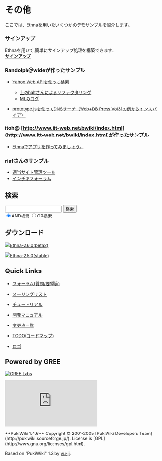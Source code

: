 # その他
ここでは、Ethnaを用いたいくつかのデモサンプルを紹介します。

### サインアップ [](ethna-document-dev_guide-misc.html#r2631d2f "r2631d2f")

Ethnaを用いて,簡単にサインアップ処理を構築できます．  
 **[サインアップ](ethna-document-demo-signup.html "ethna-document-demo-signup (1240d)")**

### Randolph＠wideが作ったサンプル [](ethna-document-dev_guide-misc.html#dc3e42d0 "dc3e42d0")

- [Yahoo Web APIを使って検索](http://asougi.mine.nu/yjs/www/)
  - [上のhaltさんによるリファクタリング](http://project-p.jp/halt/temp/YahooSearch_halt.tgz)
  - [MLのログ](http://ml.ethna.jp/pipermail/users/2005-December/000151.html)

- [prototype.jsを使ってDNSサーチ（Web+DB Press Vol31の例からインスパイア）](http://asougi.mine.nu/dnsresolv/www/)

### itoh@ [http://www.itt-web.net/bwiki/index.html](http://www.itt-web.net/bwiki/index.html)が作ったサンプル [](ethna-document-dev_guide-misc.html#yc83b1af "yc83b1af")

- [Ethnaでアプリを作ってみましょう。](ethna-document-demo-ittsample.html "ethna-document-demo-ittsample (1240d)")

### riafさんのサンプル [](ethna-document-dev_guide-misc.html#b14675e5 "b14675e5")

- [適当サイト管理ツール](http://wiki.riaf.org/kinowiki?n=240)
- [インチキフォーラム](http://wiki.riaf.org/kinowiki?n=250)

<!-- ??END id:body -->
<!-- ??BEGIN id:summary --><!-- ??END id:note -->
<!-- ??BEGIN id:trackback -->
<!-- ?? END id:trackback --><!-- ?? END id:attach -->
<!-- ?? END id:summary -->
<!-- ??END id:content -->
<!-- ?? END id:wrap_content --><!-- ??sidebar?? ========================================================== -->
<!-- ??BEGIN id:wrap_sidebar -->

<!-- ??BEGIN id:search_form -->

## 検索

<form action="http://ethna.jp/index.php?cmd=search" method="post">
            <input type="hidden" name="encode_hint" value="??">
            <input type="text" name="word" value="" size="20">
            <input type="submit" value="検索"><br>
            <input type="radio" name="type" value="AND" checked id="and_search"><label for="and_search">AND検索</label>
            <input type="radio" name="type" value="OR" id="or_search"><label for="or_search">OR検索</label>
    </form>

<!-- END id:search_form -->
<!-- ??BEGIN id:download_link -->

## ダウンロード

[![](image/minilogo.gif)Ethna-2.6.0(beta2)](ethna-download.html)

[![](image/minilogo.gif)Ethna-2.5.0(stable)](ethna-download.html)

<!-- END id:download_link -->
<!-- ??BEGIN id:download_link -->

## Quick Links

- [フォーラム(質問/要望等)](ethna-community-forum.html)
- [メーリングリスト](http://ml.ethna.jp/mailman/listinfo/users)

- [チュートリアル](ethna-document-tutorial.html)
- [開発マニュアル](ethna-document-dev_guide.html)
- [変更点一覧](ethna-document-changes.html)

- [TODO(ロードマップ)](TODO.html)
- [ロゴ](ethna-logo.html)

<!-- END id:download_link -->
<!-- ??BEGIN id:search_form -->

## Powered by GREE

 [![GREE Labs](http://labs.gree.jp/image/greelabs_logo.gif)](http://labs.gree.jp/)

<!-- END id:search_form -->
 [![SourceForge.jp](http://sourceforge.jp/sflogo.php?group_id=1343)](http://sourceforge.jp/)

<!-- ??END id:sidebar -->
<!-- ??END id:wrap_sidebar -->
<!-- ??END id:main --><!-- ?? Footer ?? ========================================================== -->
<!-- ??BEGIN id:footer -->
<!-- ??BEGIN id:copyright --> **PukiWiki 1.4.6** Copyright © 2001-2005 [PukiWiki Developers Team](http://pukiwiki.sourceforge.jp/). License is [GPL](http://www.gnu.org/licenses/gpl.html).  
 Based on "PukiWiki" 1.3 by [yu-ji](http://factage.com/yu-ji/).
<!-- ??END id:copyright -->
<!-- ??END id:footer --><!-- ?? END ?? ============================================================= -->
<!-- ??END id:wrapper -->
